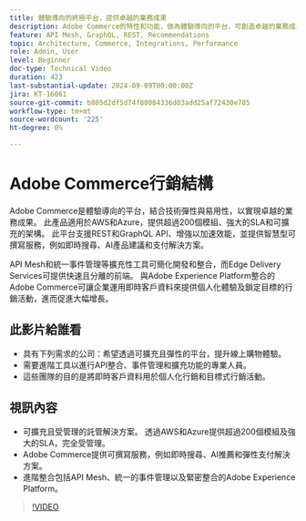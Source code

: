 ```yaml
---
title: 體驗導向的終極平台，提供卓越的業務成果
description: Adobe Commerce的特性和功能，做為體驗導向的平台，可創造卓越的業務成果。
feature: API Mesh, GraphQL, REST, Recommendations
topic: Architecture, Commerce, Integrations, Performance
role: Admin, User
level: Beginner
doc-type: Technical Video
duration: 423
last-substantial-update: 2024-09-09T00:00:00Z
jira: KT-16061
source-git-commit: b805d2df5d74f80084336d03add25af72430e785
workflow-type: tm+mt
source-wordcount: '225'
ht-degree: 0%

---
```



# Adobe Commerce行銷結構

Adobe Commerce是體驗導向的平台，結合技術彈性與易用性，以實現卓越的業務成果。 此產品適用於AWS和Azure，提供超過200個模組、強大的SLA和可擴充的架構。 此平台支援REST和GraphQL API、增強以加速效能，並提供智慧型可撰寫服務，例如即時搜尋、AI產品建議和支付解決方案。

API Mesh和統一事件管理等擴充性工具可簡化開發和整合，而Edge Delivery Services可提供快速且分離的前端。 與Adobe Experience Platform整合的Adobe Commerce可讓企業運用即時客戶資料來提供個人化體驗及鎖定目標的行銷活動，進而促進大幅增長。

## 此影片給誰看

- 具有下列需求的公司：希望透過可擴充且彈性的平台，提升線上購物體驗。
- 需要進階工具以進行API整合、事件管理和擴充功能的專業人員。
- 這些團隊的目的是將即時客戶資料用於個人化行銷和目標式行銷活動。

## 視訊內容

- 可擴充且受管理的託管解決方案。 透過AWS和Azure提供超過200個模組及強大的SLA，完全受管理。
- Adobe Commerce提供可撰寫服務，例如即時搜尋、AI推薦和彈性支付解決方案。
- 進階整合包括API Mesh、統一的事件管理以及緊密整合的Adobe Experience Platform。

>[!VIDEO](https://video.tv.adobe.com/v/3433446?learn=on&captions=chi_hant)
